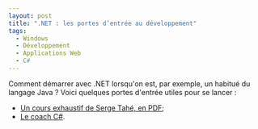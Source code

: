 ```yaml
---
layout: post
title: ".NET : les portes d’entrée au développement"
tags:
  - Windows
  - Développement
  - Applications Web
  - C#
---
```


Comment démarrer avec .NET lorsqu'on est, par exemple, un habitué du langage
Java ? Voici quelques portes d'entrée utiles pour se lancer :

- [Un cours exhaustif de Serge Tahé, en PDF](http://tahe.developpez.com/dotnet/csharp/);
- [Le coach C#](http://msdn.microsoft.com/fr-fr/vcsharp/msdn.coachcsharp.aspx).
